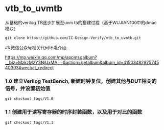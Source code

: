 # vtb_to_uvmtb
从基础的verilog TB逐步扩展至uvm tb的搭建过程（基于WUJIAN100中的dmac模块）
```
git clone https://github.com/IC-Design-Verify/vtb_to_uvmtb.git
```

##微信公众号相关代码环境介绍:

https://mp.weixin.qq.com/mp/appmsgalbum?__biz=MzkzMzY3NjUxMA==&action=getalbum&album_id=4150348287574540303#wechat_redirect

  ### 1.0 建立Verilog TestBench, 新建时钟复位，创建其他与DUT相关的信号，并设置初始值
```
git checkout tags/V1.0
```
  ### 1.1 创建用于读写寄存器的时序封装函数，以及用于对比的函数
```
git checkout tags/V1.1
```

